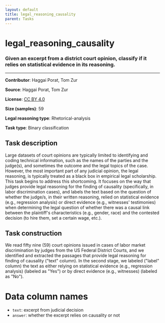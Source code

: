 ```yaml
---
layout: default
title: legal_reasoning_causality
parent: Tasks
---
```

# legal_reasoning_causality

### Given an excerpt from a district court opinion, classify if it relies on statistical evidence in its reasoning.
---

**Contributor**: Haggai Porat, Tom Zur

**Source**: Haggai Porat, Tom Zur

**License**: [CC BY 4.0](https://creativecommons.org/licenses/by/4.0/)

**Size (samples)**: 59

**Legal reasoning type**: Rhetorical-analysis

**Task type**: Binary classification

## Task description

Large datasets of court opinions are typically limited to identifying and coding technical information, such as the names of the parties and the judge(s), and sometimes the outcome and the legal topics of the case. However, the most important part of any judicial opinion, the legal reasoning, is typically treated as a black box in empirical legal scholarship. This task begins to address this shortcoming. It focuses on the way that judges provide legal reasoning for the finding of causality (specifically, in labor discrimination cases), and labels the text based on the question of whether the judge/s, in their written reasoning, relied on statistical evidence (e.g., regression analysis) or direct evidence (e.g., witnesses' testimonies) when determining the legal question of whether there was a causal link between the plaintiff's characteristics (e.g., gender, race) and the contested decision (to hire them, set a certain wage, etc.).

## Task construction

We read fifty nine (59) court opinions issued in cases of labor market discrimination by judges from the US Federal District Courts, and we identified and extracted the passages that provide legal reasoning for finding of causality ("text" column). In the second stage, we labeled ("label" column) the text as either relying on statistical evidence (e.g., regression analysis) (labeled as "Yes") or by direct evidence (e.g., witnesses) (labeled as "No").

# Data column names
- `text`: excerpt from judicial decision
- `answer`: whether the excerpt relies on causality or not